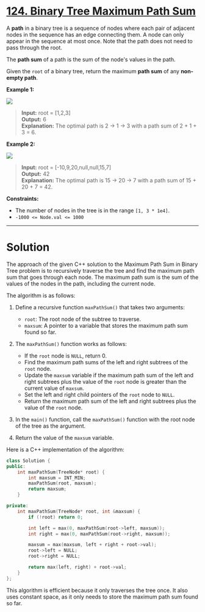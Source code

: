 # [124. Binary Tree Maximum Path Sum](https://leetcode.com/problems/binary-tree-maximum-path-sum/)

A **path** in a binary tree is a sequence of nodes where each pair of adjacent nodes in the sequence has an edge connecting them. A node can only appear in the sequence at most once. Note that the path does not need to pass through the root.

The **path sum** of a path is the sum of the node's values in the path.

Given the `root` of a binary tree, return the maximum **path sum** of any **non-empty path**.

**Example 1:**

![](https://assets.leetcode.com/uploads/2020/10/13/exx1.jpg)

>**Input:** root = [1,2,3]<br>
**Output:** 6<br>
**Explanation:** The optimal path is 2 -> 1 -> 3 with a path sum of 2 + 1 + 3 = 6.

**Example 2:**

![](https://assets.leetcode.com/uploads/2020/10/13/exx2.jpg)

>**Input:** root = [-10,9,20,null,null,15,7]<br>
**Output:** 42<br>
**Explanation:** The optimal path is 15 -> 20 -> 7 with a path sum of 15 + 20 + 7 = 42.
 

**Constraints:**

- The number of nodes in the tree is in the range `[1, 3 * 1e4]`.
- `-1000 <= Node.val <= 1000`
---
# Solution

The approach of the given C++ solution to the Maximum Path Sum in Binary Tree problem is to recursively traverse the tree and find the maximum path sum that goes through each node. The maximum path sum is the sum of the values of the nodes in the path, including the current node.

The algorithm is as follows:

1. Define a recursive function `maxPathSum()` that takes two arguments:

    * `root`: The root node of the subtree to traverse.
    * `maxsum`: A pointer to a variable that stores the maximum path sum found so far.

2. The `maxPathSum()` function works as follows:

    * If the `root` node is `NULL`, return 0.
    * Find the maximum path sums of the left and right subtrees of the `root` node.
    * Update the `maxsum` variable if the maximum path sum of the left and right subtrees plus the value of the `root` node is greater than the current value of `maxsum`.
    * Set the left and right child pointers of the `root` node to `NULL`.
    * Return the maximum path sum of the left and right subtrees plus the value of the `root` node.

3. In the `main()` function, call the `maxPathSum()` function with the root node of the tree as the argument.
4. Return the value of the `maxsum` variable.

Here is a C++ implementation of the algorithm:

```c++
class Solution {
public:
    int maxPathSum(TreeNode* root) {
        int maxsum = INT_MIN;
        maxPathSum(root, maxsum);
        return maxsum;
    }

private:
    int maxPathSum(TreeNode* root, int &maxsum) {
        if (!root) return 0;

        int left = max(0, maxPathSum(root->left, maxsum));
        int right = max(0, maxPathSum(root->right, maxsum));

        maxsum = max(maxsum, left + right + root->val);
        root->left = NULL;
        root->right = NULL;

        return max(left, right) + root->val;
    }
};
```

This algorithm is efficient because it only traverses the tree once. It also uses constant space, as it only needs to store the maximum path sum found so far.